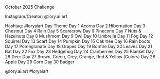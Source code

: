 October 2025 Challenge

Instagram/Creator: @lory.ai.art

Hashtag: #loryaiart
Day	Theme
Day 1	Acorns
Day 2	Hibernation
Day 3	Chestnut
Day 4	Rain
Day 5	Scarecrow
Day 6	Pinecone
Day 7	Nuts & Hazelnuts
Day 8	Mushroom
Day 9	Owl
Day 10	Umbrella
Day 11	Fog
Day 12	Squirrel
Day 13	Scarf
Day 14	Pumpkin
Day 15	Oak tree
Day 16	Rain boots
Day 17	Pomegranate
Day 18	Grapes
Day 19	Bonfire
Day 20	Leaves
Day 21	Bat
Day 22	Fox
Day 23	Hedgehog
Day 24	Cranberries
Day 25	Blanket
Day 26	Deer
Day 27	Brown, Green, Grey, Orange, Red & Yellow (Colors)
Day 28	Apple
Day 29	Corn
Day 30	Badger

@lory.ai.art
#loryaiart